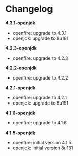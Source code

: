 # Changelog

**4.3.1-openjdk**
- openfire: upgrade to 4.3.1
- openjdk: upgrade to 8u191

**4.2.3-openjdk**
- openfire: upgrade to 4.2.3

**4.2.2-openjdk**
- openfire: upgrade to 4.2.2

**4.2.1-openjdk**
- openfire: upgrade to 4.2.1
- openjdk: upgrade to 8u151

**4.1.6-openjdk**
- openfire: upgrade to 4.1.6

**4.1.5-openjdk**
- openfire: initial version 4.1.5
- openjdk: initial version 8u131
